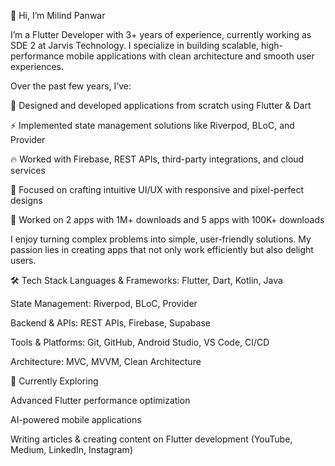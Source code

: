 👋 Hi, I’m Milind Panwar

I’m a Flutter Developer with 3+ years of experience, currently working as SDE 2 at Jarvis Technology. I specialize in building scalable, high-performance mobile applications with clean architecture and smooth user experiences.

Over the past few years, I’ve:

📱 Designed and developed applications from scratch using Flutter & Dart

⚡ Implemented state management solutions like Riverpod, BLoC, and Provider

🔥 Worked with Firebase, REST APIs, third-party integrations, and cloud services

🎨 Focused on crafting intuitive UI/UX with responsive and pixel-perfect designs

🚀 Worked on 2 apps with 1M+ downloads and 5 apps with 100K+ downloads

I enjoy turning complex problems into simple, user-friendly solutions. My passion lies in creating apps that not only work efficiently but also delight users.

🛠️ Tech Stack
Languages & Frameworks: Flutter, Dart, Kotlin, Java

State Management: Riverpod, BLoC, Provider

Backend & APIs: REST APIs, Firebase, Supabase

Tools & Platforms: Git, GitHub, Android Studio, VS Code, CI/CD

Architecture: MVC, MVVM, Clean Architecture

🌱 Currently Exploring

Advanced Flutter performance optimization

AI-powered mobile applications

Writing articles & creating content on Flutter development (YouTube, Medium, LinkedIn, Instagram)

